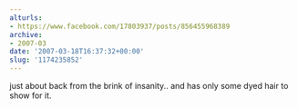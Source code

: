 ```yaml
---
alturls:
- https://www.facebook.com/17803937/posts/856455968389
archive:
- 2007-03
date: '2007-03-18T16:37:32+00:00'
slug: '1174235852'
---
```


just about back from the brink of insanity.. and has only some dyed hair to show for it.

